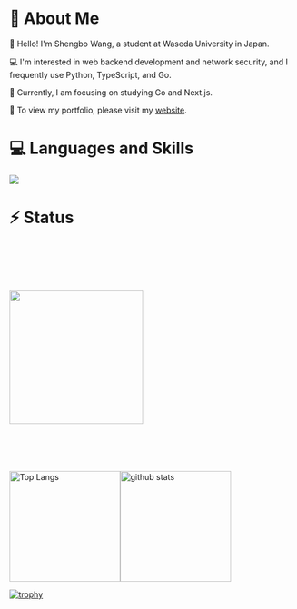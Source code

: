 # :wave: About Me
:school: Hello! I'm Shengbo Wang, a student at Waseda University in Japan.  

:computer: I'm interested in web backend development and network security, and I frequently use Python, TypeScript, and Go. 

:blossom: Currently, I am focusing on studying Go and Next.js.

:star2: To view my portfolio, please visit my [website](https://keihakuoh.github.io/).

# :computer: Languages and Skills
<a href="https://skillicons.dev">
  <img src="https://skillicons.dev/icons?i=cs,dotnet,js,vue,react,nextjs,nodejs,express,html,css,bootstrap,docker,kubernetes,linux,prometheus,grafana,anaconda,go,ruby,rails,c,matlab,r,py,flask,sqlite,postgres,pytorch,tensorflow,git" />
</a>

# :zap: Status
<div style="display: flex; flex-direction: column; align-items: center; width: 100%;">
  <!-- 一行目: プロファイルサマリーカード -->
  <div style="width: 100%; display: flex; justify-content: center; align-items: center; height: 400px;">
    <img src="http://github-profile-summary-cards.vercel.app/api/cards/profile-details?username=KeihakuOh&theme=onedark" style="flex: 1 0 auto; max-width: 100%; min-width: 100%; height: 235px;">
  </div>

  <!-- 二行目: 言語使用統計とGitHub統計 -->
  <div style="width: 100%; display: flex; justify-content: space-around; align-items: center;">
    <img alt="Top Langs" src="https://github-readme-stats.vercel.app/api/top-langs/?username=KeihakuOh&layout=compact&count_private=true&show_icons=true&theme=onedark" style="flex: 1 1 50%; height: 195px;">
    <img alt="github stats" src="https://github-readme-stats.vercel.app/api?username=KeihakuOh&show_icons=true&theme=onedark" style="flex: 1 1 100%; height: 195px;">
  </div>
</div>



[![trophy](https://github-profile-trophy.vercel.app/?username=KeihakuOh&theme=onedark&column=9&title=-Stars,-Reviews
)](https://github.com/ryo-ma/github-profile-trophy)


<!--
**KeihakuOh/KeihakuOh** is a ✨ _special_ ✨ repository because its `README.md` (this file) appears on your GitHub profile.

Here are some ideas to get you started:

- 🔭 I’m currently working on ...
- 🌱 I’m currently learning ...
- 👯 I’m looking to collaborate on ...
- 🤔 I’m looking for help with ...
- 💬 Ask me about ...
- 📫 How to reach me: ...
- 😄 Pronouns: ...
- ⚡ Fun fact: ...
-->

